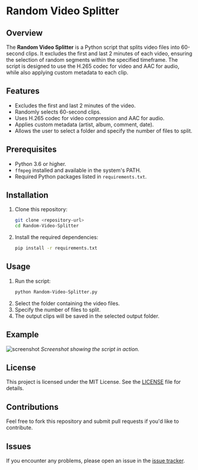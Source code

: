 # Random Video Splitter

## Overview
The **Random Video Splitter** is a Python script that splits video files into 60-second clips. It excludes the first and last 2 minutes of each video, ensuring the selection of random segments within the specified timeframe. The script is designed to use the H.265 codec for video and AAC for audio, while also applying custom metadata to each clip.

## Features
- Excludes the first and last 2 minutes of the video.
- Randomly selects 60-second clips.
- Uses H.265 codec for video compression and AAC for audio.
- Applies custom metadata (artist, album, comment, date).
- Allows the user to select a folder and specify the number of files to split.

## Prerequisites
- Python 3.6 or higher.
- `ffmpeg` installed and available in the system's PATH.
- Required Python packages listed in `requirements.txt`.

## Installation
1. Clone this repository:
    ```bash
    git clone <repository-url>
    cd Random-Video-Splitter
    ```
2. Install the required dependencies:
    ```bash
    pip install -r requirements.txt
    ```

## Usage
1. Run the script:
    ```bash
    python Random-Video-Splitter.py
    ```
2. Select the folder containing the video files.
3. Specify the number of files to split.
4. The output clips will be saved in the selected output folder.

## Example
![screenshot](screenshot.png)
*Screenshot showing the script in action.*

## License
This project is licensed under the MIT License. See the [LICENSE](LICENSE) file for details.

## Contributions
Feel free to fork this repository and submit pull requests if you'd like to contribute.

## Issues
If you encounter any problems, please open an issue in the [issue tracker](https://github.com/YamiParalax/Random-Video-Splitter/issues).
